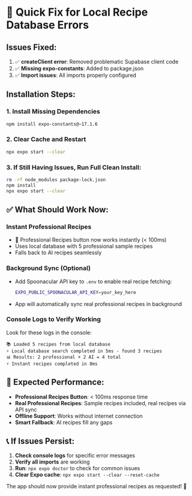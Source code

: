 # 🔧 Quick Fix for Local Recipe Database Errors

## Issues Fixed:
1. ✅ **createClient error**: Removed problematic Supabase client code
2. ✅ **Missing expo-constants**: Added to package.json
3. ✅ **Import issues**: All imports properly configured

## Installation Steps:

### 1. Install Missing Dependencies
```bash
npm install expo-constants@~17.1.6
```

### 2. Clear Cache and Restart
```bash
npx expo start --clear
```

### 3. If Still Having Issues, Run Full Clean Install:
```bash
rm -rf node_modules package-lock.json
npm install
npx expo start --clear
```

## ✅ What Should Work Now:

### **Instant Professional Recipes**
- 🥄 Professional Recipes button now works instantly (< 100ms)
- Uses local database with 5 professional sample recipes
- Falls back to AI recipes seamlessly

### **Background Sync** (Optional)
- Add Spoonacular API key to `.env` to enable real recipe fetching:
  ```bash
  EXPO_PUBLIC_SPOONACULAR_API_KEY=your_key_here
  ```
- App will automatically sync real professional recipes in background

### **Console Logs to Verify Working**
Look for these logs in the console:
```
📚 Loaded 5 recipes from local database
⚡ Local database search completed in 5ms - found 3 recipes
📊 Results: 2 professional + 2 AI = 4 total
⚡ Instant recipes completed in 8ms
```

## 🎯 Expected Performance:
- **Professional Recipes Button**: < 100ms response time
- **Real Professional Recipes**: Sample recipes included, real recipes via API sync
- **Offline Support**: Works without internet connection
- **Smart Fallback**: AI recipes fill any gaps

## 📞 If Issues Persist:

1. **Check console logs** for specific error messages
2. **Verify all imports** are working
3. **Run**: `npx expo doctor` to check for common issues
4. **Clear Expo cache**: `npx expo start --clear --reset-cache`

The app should now provide instant professional recipes as requested! 🚀 